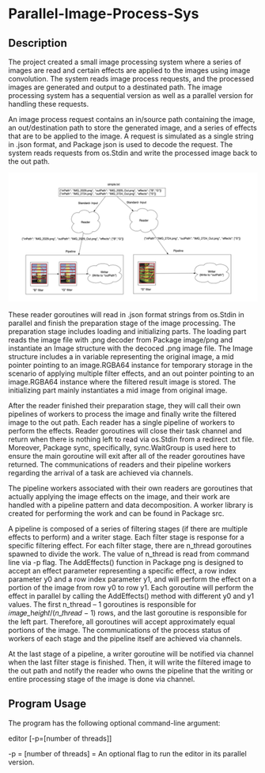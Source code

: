 # Parallel-Image-Process-Sys


## Description


The project created a small image processing system where a series of images are read and certain effects are applied to the images using image convolution. The system reads image process requests, and the processed images are generated and output to a destinated path. The image processing system has a sequential version as well as a parallel version for handling these requests.


An image process request contains an in/source path containing the image, an out/destination path to store the generated image, and a series of effects that are to be applied to the image. A request is simulated as a single string in .json format, and Package json is used to decode the request. The system reads requests from os.Stdin and write the processed image back to the out path.


![image](https://raw.githubusercontent.com/luke-wz-wang/Post_Img/master/image-process-sys.png?token=AMHUBUEQXKJ4EVOZJH76GEC64MMXI)


These reader goroutines will read in .json format strings from os.Stdin in parallel and finish the preparation stage of the image processing. The preparation stage includes loading and initializing parts. The loading part reads the image file with .png decoder from Package image/png and instantiate an Image structure with the decoced .png image
file. The Image structure includes a in variable representing the original image, a mid pointer pointing to an image.RGBA64 instance for temporary storage in the scenario of applying multiple filter effects, and an out pointer pointing to an image.RGBA64 instance where the filtered result image is stored. The initializing part mainly instantiates a mid image from original image.


After the reader finished their preparation stage, they will call their own pipelines of workers to process the image and finally write the filtered image to the out path. Each reader has a single pipeline of workers to perform the effects. Reader goroutines will close their task channel and return when there is nothing left to read via os.Stdin from a redirect .txt file. Moreover, Package sync, specifically, sync.WaitGroup is used here to ensure the main goroutine will exit after all of the reader goroutines have returned. The communications of readers and their pipeline workers regarding the arrival of a task are achieved via channels.


The pipeline workers associated with their own readers are goroutines that actually applying the image effects on the image, and their work are handled with a pipeline pattern and data decomposition. A worker library is created for performing the work and can be found in Package src.


A pipeline is composed of a series of filtering stages (if there are multiple effects to perform) and a writer stage. Each filter stage is response for a specific filtering effect. For each filter stage, there are n_thread goroutines spawned to divide the work. The value of n_thread is read from command line via -p flag. The AddEffects() function in Package png is designed to accept an effect parameter representing a specific effect, a row index parameter y0 and a row index parameter y1, and will perform the effect on a portion of the image from row y0 to row y1. Each goroutine will perform the effect in parallel by calling the AddEffects() method with different y0 and y1 values. The first n_thread – 1 goroutines is responsible for 𝑖𝑚𝑎𝑔𝑒_h𝑒𝑖𝑔h𝑡/(𝑛_𝑡h𝑟𝑒𝑎𝑑 − 1) rows, and the last goroutine is responsible for the left part. Therefore, all goroutines will accept approximately equal portions of the image. The communications of the process status of workers of each stage and the pipeline itself are achieved via channels.


At the last stage of a pipeline, a writer goroutine will be notified via channel when the last filter stage is finished. Then, it will write the filtered image to the out path and notify the reader who owns the pipeline that the writing or entire processing stage of the image is done via channel.


## Program Usage

The program has the following optional command-line argument:

editor [-p=[number of threads]]

-p = [number of threads] = An optional flag to run the editor in its parallel version. 
